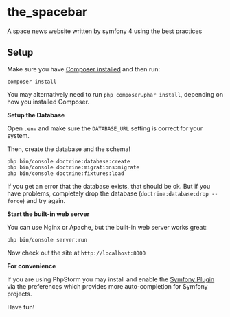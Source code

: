 # the_spacebar
A space news website written by symfony 4 using the best practices

## Setup

Make sure you have [Composer installed](https://getcomposer.org/download/)
and then run:

```
composer install
```

You may alternatively need to run `php composer.phar install`, depending
on how you installed Composer.

**Setup the Database**

Open `.env` and make sure the `DATABASE_URL` setting is
correct for your system.

Then, create the database and the schema!

```
php bin/console doctrine:database:create
php bin/console doctrine:migrations:migrate
php bin/console doctrine:fixtures:load
```

If you get an error that the database exists, that should
be ok. But if you have problems, completely drop the
database (`doctrine:database:drop --force`) and try again.

**Start the built-in web server**

You can use Nginx or Apache, but the built-in web server works
great:

```
php bin/console server:run
```

Now check out the site at `http://localhost:8000`

**For convenience**

If you are using PhpStorm you may install and enable
the [Symfony Plugin](https://plugins.jetbrains.com/idea/plugin/7219-symfony-plugin)
via the preferences which provides more auto-completion for Symfony projects.  

Have fun!
